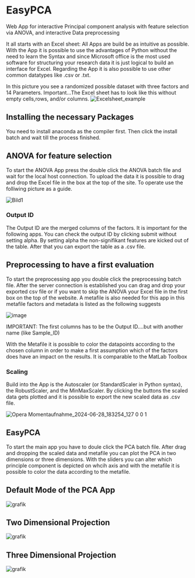 # EasyPCA
Web App for interactive Principal component analysis with feature selection via ANOVA, and interactive Data preprocessing

It all starts with an Excel sheet:
All Apps are build be as intuitive as possible. With the App it is possible to use the advantages of Python without the need to learn the Syntax and since Microsoft office is the most used software for structuring your research data it is just logical to build an interface for Excel. 
Regarding the App it is also possible to use other common datatypes like .csv or .txt. 

In this picture you see a randomized possible dataset with three factors and 14 Parameters. Important...The Excel sheet has to look like this without empty cells,rows, and/or columns.
![Excelsheet_example](https://user-images.githubusercontent.com/109506200/192359614-2ad85830-8602-400e-9704-c2283620ce6a.png)


## Installing the necessary Packages
You need to install anaconda as the compiler first. Then click the install batch and wait till the process finished.

## ANOVA for feature selection
To start the ANOVA App press the double click the ANOVA batch file and wait for the local host connection. 
To upload the data it is possible to drag and drop the Excel file in the box at the top of the site. To operate use the folliwing picture as a guide.

![Bild1](https://user-images.githubusercontent.com/109506200/207357094-3a903ba1-a4f9-4a37-aa62-5d3a114f8d8a.png)

### Output ID
The Output ID are the merged columns of the factors. It is important for the following apps. You can check the output ID by clicking submit without setting alpha.
By setting alpha the non-signifikant features are kicked out of the table. After that you can export the table as a .csv file.

## Preprocessing to have a first evaluation
To start the preprocessing app you double click the preprocessing batch file. After the server connection is established you can drag and drop your exported csv file or if you want to skip the ANOVA your Excel file in the first box on the top of the website. A metafile is also needed for this app in this metafile factors and metadata is listed as the following suggests

![image](https://user-images.githubusercontent.com/109506200/208409682-8eecef88-beec-464f-984f-1310eff108fe.png)


IMPORTANT: The first columns has to be the Output ID....but with another name (like Sample_ID) 

With the Metafile it is possible to color the datapoints according to the  chosen column in order to make a first assumption which of the factors does have an impact on the results. It is comparable to the MatLab Toolbox

### Scaling 
Build into the App is the Autoscaler (or StandardScaler in Python syntax), the RobustScaler, and the MinMaxScaler. By clicking the buttons the scaled data gets plotted and it is possible to export the new scaled data as .csv file. 

![Opera Momentaufnahme_2024-06-28_183254_127 0 0 1](https://github.com/Der-Hensel/EasyPCA/assets/109506200/992f4daf-78ea-4c64-9268-dbca4c064a64)

## EasyPCA

To start the main app you have to doule click the PCA batch file. After drag and dropping the scaled data and metafile you can plot the PCA in two dimensions or three dimensions. With the sliders you can alter which principle component is depicted on whcih axis and with the metafile it is possible to color the data according to the metafile.
## Default Mode of the PCA App
![grafik](https://github.com/Der-Hensel/EasyPCA/assets/109506200/e9dda82a-69b8-4a33-8234-b0eca517eda9)

## Two Dimensional Projection
![grafik](https://github.com/Der-Hensel/EasyPCA/assets/109506200/a9da7272-3c72-4308-88fd-f32914fa146a)
## Three Dimensional Projection
![grafik](https://github.com/Der-Hensel/EasyPCA/assets/109506200/758d353b-12b6-4650-a11d-b586db9f2932)




